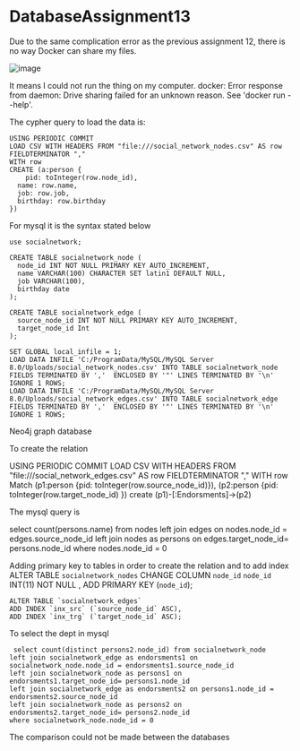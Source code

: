 # DatabaseAssignment13

Due to the same complication error as the previous assignment 12, there is no way Docker can share my files.

![image](https://user-images.githubusercontent.com/40825848/57201875-007a2980-6f9f-11e9-9c75-32cd93ffb404.png)

It means I could not run the thing on my computer. 
    docker: Error response from daemon: Drive sharing failed for an unknown reason.
    See 'docker run --help'.

The cypher query to load the data is:

    USING PERIODIC COMMIT
    LOAD CSV WITH HEADERS FROM "file:///social_network_nodes.csv" AS row  FIELDTERMINATOR ","
    WITH row
    CREATE (a:person {
        pid: toInteger(row.node_id),
      name: row.name,
      job: row.job,
      birthday: row.birthday
    })

For mysql it is the syntax stated below

    use socialnetwork;

    CREATE TABLE socialnetwork_node (
      node_id INT NOT NULL PRIMARY KEY AUTO_INCREMENT,
      name VARCHAR(100) CHARACTER SET latin1 DEFAULT NULL,
      job VARCHAR(100),
      birthday date
    );

    CREATE TABLE socialnetwork_edge (
      source_node_id INT NOT NULL PRIMARY KEY AUTO_INCREMENT,
      target_node_id Int
    );

    SET GLOBAL local_infile = 1;
    LOAD DATA INFILE 'C:/ProgramData/MySQL/MySQL Server 8.0/Uploads/social_network_nodes.csv' INTO TABLE socialnetwork_node FIELDS TERMINATED BY ','  ENCLOSED BY '"' LINES TERMINATED BY '\n' IGNORE 1 ROWS;
    LOAD DATA INFILE 'C:/ProgramData/MySQL/MySQL Server 8.0/Uploads/social_network_edges.csv' INTO TABLE socialnetwork_edge FIELDS TERMINATED BY ','  ENCLOSED BY '"' LINES TERMINATED BY '\n' IGNORE 1 ROWS;


Neo4j graph database

To create the relation

USING PERIODIC COMMIT
LOAD CSV WITH HEADERS FROM "file:///social_network_edges.csv" AS row  FIELDTERMINATOR ","
WITH row
Match (p1:person {pid: toInteger(row.source_node_id)}), (p2:person {pid: toInteger(row.target_node_id) })
create (p1)-[:Endorsments]->(p2)

The mysql query is

select count(persons.name) from nodes
left join edges on nodes.node_id = edges.source_node_id
left join nodes as persons on edges.target_node_id= persons.node_id
where nodes.node_id = 0

Adding primary key to tables in order to create the relation and to add index
    ALTER TABLE `socialnetwork_nodes`
    CHANGE COLUMN `node_id` `node_id` INT(11) NOT NULL ,
    ADD PRIMARY KEY (`node_id`);

    ALTER TABLE `socialnetwork_edges`
    ADD INDEX `inx_src` (`source_node_id` ASC),
    ADD INDEX `inx_trg` (`target_node_id` ASC);
    
 To select the dept in mysql
 
     select count(distinct persons2.node_id) from socialnetwork_node
    left join socialnetwork_edge as endorsments1 on socialnetwork_node.node_id = endorsments1.source_node_id
    left join socialnetwork_node as persons1 on endorsments1.target_node_id= persons1.node_id
    left join socialnetwork_edge as endorsments2 on persons1.node_id = endorsments2.source_node_id
    left join socialnetwork_node as persons2 on endorsments2.target_node_id= persons2.node_id
    where socialnetwork_node.node_id = 0
    
    

 The comparison could not be made between the databases 



